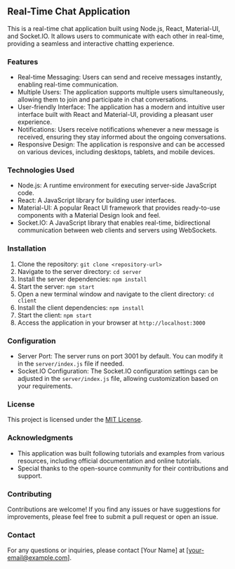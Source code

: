 ## Real-Time Chat Application

This is a real-time chat application built using Node.js, React, Material-UI, and Socket.IO. It allows users to communicate with each other in real-time, providing a seamless and interactive chatting experience.

### Features

- Real-time Messaging: Users can send and receive messages instantly, enabling real-time communication.
- Multiple Users: The application supports multiple users simultaneously, allowing them to join and participate in chat conversations.
- User-friendly Interface: The application has a modern and intuitive user interface built with React and Material-UI, providing a pleasant user experience.
- Notifications: Users receive notifications whenever a new message is received, ensuring they stay informed about the ongoing conversations.
- Responsive Design: The application is responsive and can be accessed on various devices, including desktops, tablets, and mobile devices.

### Technologies Used

- Node.js: A runtime environment for executing server-side JavaScript code.
- React: A JavaScript library for building user interfaces.
- Material-UI: A popular React UI framework that provides ready-to-use components with a Material Design look and feel.
- Socket.IO: A JavaScript library that enables real-time, bidirectional communication between web clients and servers using WebSockets.

### Installation

1. Clone the repository: `git clone <repository-url>`
2. Navigate to the server directory: `cd server`
3. Install the server dependencies: `npm install`
4. Start the server: `npm start`
5. Open a new terminal window and navigate to the client directory: `cd client`
6. Install the client dependencies: `npm install`
7. Start the client: `npm start`
8. Access the application in your browser at `http://localhost:3000`

### Configuration

- Server Port: The server runs on port 3001 by default. You can modify it in the `server/index.js` file if needed.
- Socket.IO Configuration: The Socket.IO configuration settings can be adjusted in the `server/index.js` file, allowing customization based on your requirements.

### License

This project is licensed under the [MIT License](LICENSE).

### Acknowledgments

- This application was built following tutorials and examples from various resources, including official documentation and online tutorials.
- Special thanks to the open-source community for their contributions and support.

### Contributing

Contributions are welcome! If you find any issues or have suggestions for improvements, please feel free to submit a pull request or open an issue.

### Contact

For any questions or inquiries, please contact [Your Name] at [your-email@example.com].
